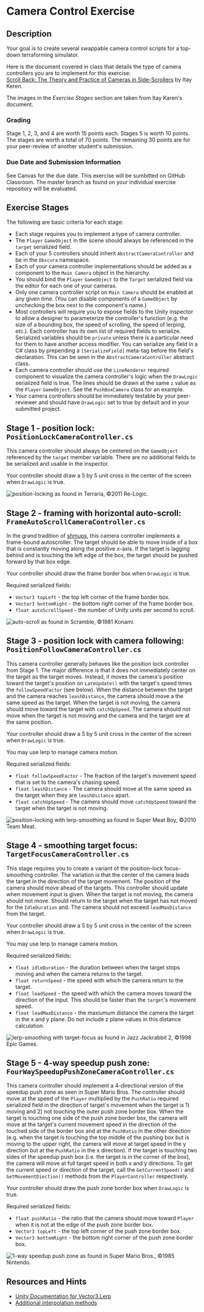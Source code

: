 # Camera Control Exercise

## Description

Your goal is to create several swappable camera control scripts for a top-down terraforming simulator.

Here is the document covered in class that details the type of camera controllers you are to implement for this exercise:  
[Scroll Back: The Theory and Practice of Cameras in Side-Scrollers](https://www.gamedeveloper.com/design/scroll-back-the-theory-and-practice-of-cameras-in-side-scrollers) by Itay Keren.  

The images in the *Exercise Stages* section are taken from Itay Karen's document.

### Grading

Stage 1, 2, 3, and 4 are worth 15 points each. Stages 5 is worth 10 points. The stages are worth a total of 70 points. The remaining 30 points are for your peer-review of another student's submission.

### Due Date and Submission Information

See Canvas for the due date. This exercise will be sumbitted on GitHub Classroom. The master branch as found on your individual exercise repository will be evaluated.

## Exercise Stages 

The following are basic criteria for each stage:
* Each stage requires you to implement a type of camera controller. 
* The `Player` `GameObject` in the scene should always be referenced in the `target` serialized field.
* Each of your 5 controllers should inherit `AbstractCameraController` and be in the `Obscura` namespace. 
* Each of your camera controller implementations should be added as a component to the `Main Camera`  object in the hierarchy.
* You should bind the `Player` `GameObject` to the `Target` serialized field via the editor for each one of your cameras.
* Only one camera controller script on `Main Camera` should be enabled at any given time. (You can disable components of a `GameObject` by unchecking the box next to the component's name.)
* Most controllers will require you to expose fields to the Unity inspector to allow a designer to parameterize the controller's function (e.g. the size of a bounding box, the speed of scrolling, the speed of lerping, etc.). Each controller has its own list of required fields to serialize. Serialized variables should be `private` unless there is a particular need for them to have another access modifier. You can serialize any field in a C# class by prepending a `[SerializeField]` meta-tag before the field's declaration. This can be seen in the `AbstractCameraController` abstract class.
* Each camera controller should use the `LineRenderer` required component to visualize the camera controller's logic when the `DrawLogic` serialized field is true. The lines should be drawn at the same `z` value as the `Player` `GameObject`. See the `PushBoxCamera` class for an example.
* Your camera controllers should be immediately testable by your peer-reviewer and should have `DrawLogic` set to true by default and in your submitted project.

## Stage 1 - position lock: `PositionLockCameraController.cs`

This camera controller should always be centered on the `GameObject` referenced by the `target` member variable. There are no additional fields to be serialized and usable in the inspector.

Your controller should draw a 5 by 5 unit cross in the center of the screen when `DrawLogic` is true. 

![position-locking](https://lh6.googleusercontent.com/Bh_vzER7pXFZgRMsi158LA_q3Dg9LnykuR1cW3f8K8hgSI-BlNKLfocuGAhHRxbrcaeadtay_MgS55CO4eD0jyDIy0QB9SvAPHFnWQlDMKfN9QQJkL4RxAKc28_ymrCz) as found in Terraria, ©2011 Re-Logic.

## Stage 2 - framing with horizontal auto-scroll: `FrameAutoScrollCameraController.cs`

In the grand tradition of [shmups](http://www.shmups.com/), this camera controller implements a frame-bound autoscroller. The target should be able to move inside of a box that is constantly moving along the positive x-axis. If the target is lagging behind and is touching the left edge of the box, the target should be pushed forward by that box edge.

Your controller should draw the frame border box when `DrawLogic` is true. 

Required serialized fields:
* `Vector3 topLeft` - the top left corner of the frame border box.
* `Vector3 bottomRight` - the bottom right corner of the frame border box.
* `float autoScrollSpeed` - the number of Unity units per second to scroll.

![auto-scroll](https://lh3.googleusercontent.com/ob8Z5bAdjxI6C9hgzL1-EcIPNeUCxCGHuOK7TaQoGtkq0iczuaSw3usLF9oYhqJfrRWQTmsRFTNqoYNoX9KjHTsuOC_auBY68C24FQEN-a3a11bM25xQdfAZ8Ls7RuxS) as found in Scramble, ©1981 Konami.

## Stage 3 - position lock with camera following: `PositionFollowCameraController.cs`

This camera controller generally behaves like the position lock controller from Stage 1. The major difference is that it does not immediately center on the target as the target moves. Instead, it moves the camera's position toward the target's position on `LateUpdate()` with the target's speed times the `followSpeedFactor` (see below). When the distance between the target and the camera reaches `leashDistance`, the camera should move a the same speed as the target. When the target is not moving, the camera should move toward the target with `catchUpSpeed`. The camera should not move when the target is not moving and the camera and the target are at the same position.

Your controller should draw a 5 by 5 unit cross in the center of the screen when `DrawLogic` is true.

You may use lerp to manage camera motion.

Required serialized fields:
* `float followSpeedFactor` - The fraction of the target's movement speed that is set to the camera's chasing speed.
* `float leashDistance` - The camera should move at the same speed as the target when they are `leashDsitance` apart.
* `float catchUpSpeed` - The camera should move `catchUpSpeed` toward the target when the target is not moving.

![position-locking with lerp-smoothing](https://lh3.googleusercontent.com/Lo1c9W3Yo0VQzf6mxAssaqXS7RoELziUwPbowklnCsI4BiqR46vYeejQPhjgZla3AR6INwVy6tCoXog4_Yc85DmlPcOapN_DjoRz6CRgD3nvTaGWkPm3cmaNpKj2tWiO) as found in Super Meat Boy, ©2010 Team Meat.

## Stage 4 - smoothing target focus: `TargetFocusCameraController.cs`

This stage requires you to create a variant of the position-lock focus-smoothing controller. The variation is that the center of the camera leads the target in the direction of the target movement. The position of the camera should move ahead of the targets. This controller should update when movement input is given. When the target is not moving, the camera should not move. Should return to the target when the target has not moved for the `IdleDuration` and. The camera should not exceed `leadMaxDistance` from the target.

Your controller should draw a 5 by 5 unit cross in the center of the screen when `DrawLogic` is true.

You may use lerp to manage camera motion.

Required serialized fields:
* `float idleDuration` - the duration between when the target stops moving and when the camera returns to the target.
* `float returnSpeed` - the speed with which the camera return to the target.
* `float leadSpeed` - the speed with which the camera moves toward the direction of the input. This should be faster than the `target`'s movement speed.
*  `float leadMaxDistance` - the maxiumum distance the camera the target in the x and y plane. Do not include z plane values in this distance calculation.

![lerp-smoothing with target-focus](https://lh3.googleusercontent.com/-zeUJrdvmQnbB8stwBJ-P9spyZVEJIHtxDATQPkniX1hc35Y6oCLXQaqfcCmKn_Sd1cXSHN2MF2BWn1SLmoAvQbg6rCC6h_HQtqEkplanN3iaXjNgDdixCf5SSdw-YTm) as found in Jazz Jackrabbit 2, ©1998 Epic Games.

## Stage 5 - 4-way speedup push zone: `FourWaySpeedupPushZoneCameraController.cs`

This camera controller should implement a 4-directional version of the speedup push zone as seen in Super Mario Bros. The controller should move at the speed of the `Player` multiplied by the `PushRatio` required serialized field in the direction of target's movement when the target is 1) moving and 2) not touching the outer push zone border box. When the target is touching one side of the push zone border box, the camera will move at the target's current movement speed in the direction of the touched side of the border box and at the `PushRatio` in the other direction (e.g. when the target is touching the top middle of the pushing box but is moving to the upper right, the camera will move at target speed in the y direction but at the `PushRatio` in the x direction). If the target is touching two sides of the speedup push box (i.e. the target is in the corner of the box), the camera will move at full target speed in both x and y directions. To get the current speed or direction of the target, call the `GetCurrentSpeed()` and `GetMovementDiection()` methods from the `PlayerController` respectively.

Your controller should draw the push zone border box when `DrawLogic` is true. 

Required serialized fields:
* `float pushRatio` - the ratio that the camera should move toward `Player` when it is not at the edge of the push zone border box.
* `Vector3 topLeft` - the top left corner of the push zone border box.
* `Vector3 bottomRight` - the bottom right corner of the push zone border box.

![1-way speedup push zone](https://lh6.googleusercontent.com/uuYbEkabfImuD-zi06EV57-pWfdrM7fcFsZxFXZVIfr5dFijpk_AXeRkR9K55wiqYl6IH7bMc15SEr8YzQFmHiBdvk6WntvSmkTvdDupe1y57R33AkxEXiDYif4AOUEY) as found in Super Mario Bros., ©1985 Nintendo.

## Resources and Hints

* [Unity Documentation for Vector3.Lerp](https://docs.unity3d.com/ScriptReference/Vector3.Lerp.html)
* [Additional interpolation methods](http://wiki.unity3d.com/index.php?title=Mathfx)

